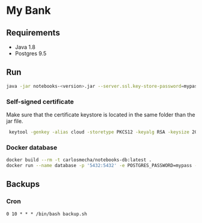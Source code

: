 # My Bank

## Requirements
- Java 1.8
- Postgres 9.5

## Run

```bash
java -jar notebooks-<version>.jar --server.ssl.key-store-password=mypass > `date +%Y-%m-%d-%H-%M`.log
```
### Self-signed certificate

Make sure that the certificate keystore is located in the same folder than the jar file.

```bash
 keytool -genkey -alias cloud -storetype PKCS12 -keyalg RSA -keysize 2048 -keystore keystore.p12 -validity 3650
```

### Docker database
 
```bash
docker build --rm -t carlosmecha/notebooks-db:latest .
docker run --name database -p '5432:5432' -e POSTGRES_PASSWORD=mypass -e POSTGRES_USER=notebooks -e POSTGRES_DB=notebooks carlosmecha/notebooks-db
``` 

## Backups
 
### Cron
 
```cron
0 10 * * * /bin/bash backup.sh
```
